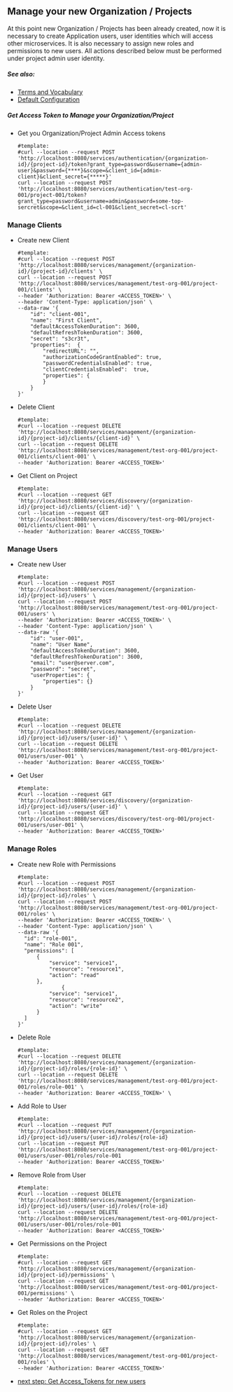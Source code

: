 ## Manage your new Organization / Projects
At this point new Organization / Projects has been already created, now it is  
necessary to create Application users, user identities which will access other microservices.
It is also necessary to assign new roles and permissions to new users. 
All actions described below must be performed under project admin user identity.
##### See also: 
* [Terms and Vocabulary](Terms-and-Vocabulary.md)
* [Default Configuration](Default-Access-Configuration.md) 

##### Get Access Token to Manage your Organization/Project
* Get you Organization/Project Admin Access tokens  
  ```
  #template:
  #curl --location --request POST 'http://localhost:8080/services/authentication/{organization-id}/{project-id}/token?grant_type=password&username={admin-user}&password={****}&scope=&client_id={admin-client}&client_secret={*****}'
  curl --location --request POST 'http://localhost:8080/services/authentication/test-org-001/project-001/token?grant_type=password&username=admin&password=some-top-sercret&scope=&client_id=cl-001&client_secret=cl-scrt'
  ```

### Manage Clients
* Create new Client 
  ```
  #template:
  #curl --location --request POST 'http://localhost:8080/services/management/{organization-id}/{project-id}/clients' \
  curl --location --request POST 'http://localhost:8080/services/management/test-org-001/project-001/clients' \
  --header 'Authorization: Bearer <ACCESS_TOKEN>' \
  --header 'Content-Type: application/json' \
  --data-raw '{
      "id": "client-001",
      "name": "First Client",
      "defaultAccessTokenDuration": 3600,
      "defaultRefreshTokenDuration": 3600,
      "secret": "s3cr3t",
      "properties":  {
          "redirectURL": "",
          "authorizationCodeGrantEnabled": true,
          "passwordCredentialsEnabled": true,
          "clientCredentialsEnabled":  true,
          "properties": {
          }
      }
  }'
  ```
* Delete Client
  ```
  #template:
  #curl --location --request DELETE 'http://localhost:8080/services/management/{organization-id}/{project-id}/clients/{client-id}' \
  curl --location --request DELETE 'http://localhost:8080/services/management/test-org-001/project-001/clients/client-001' \
  --header 'Authorization: Bearer <ACCESS_TOKEN>'
  ```
* Get Client on Project
  ```
  #template:
  #curl --location --request GET 'http://localhost:8080/services/discovery/{organization-id}/{project-id}/clients/{client-id}' \
  curl --location --request GET 'http://localhost:8080/services/discovery/test-org-001/project-001/clients/client-001' \
  --header 'Authorization: Bearer <ACCESS_TOKEN>'
  ```

### Manage Users
* Create new User
  ```
  #template:
  #curl --location --request POST 'http://localhost:8080/services/management/{organization-id}/{project-id}/users' \
  curl --location --request POST 'http://localhost:8080/services/management/test-org-001/project-001/users' \
  --header 'Authorization: Bearer <ACCESS_TOKEN>' \
  --header 'Content-Type: application/json' \
  --data-raw '{
      "id": "user-001",
      "name": "User Name",
      "defaultAccessTokenDuration": 3600,
      "defaultRefreshTokenDuration": 3600,
      "email": "user@server.com",
      "password": "secret",
      "userProperties": {
          "properties": {}
      }
  }'
  ```
* Delete User
  ```
  #template:
  #curl --location --request DELETE 'http://localhost:8080/services/management/{organization-id}/{project-id}/users/{user-id}' \
  curl --location --request DELETE 'http://localhost:8080/services/management/test-org-001/project-001/users/user-001' \
  --header 'Authorization: Bearer <ACCESS_TOKEN>'    
  ```
* Get User
  ```
  #template:
  #curl --location --request GET 'http://localhost:8080/services/discovery/{organization-id}/{project-id}/users/{user-id}' \
  curl --location --request GET 'http://localhost:8080/services/discovery/test-org-001/project-001/users/user-001' \
  --header 'Authorization: Bearer <ACCESS_TOKEN>'
  ```

### Manage Roles
* Create new Role with Permissions
  ```
  #template:
  #curl --location --request POST 'http://localhost:8080/services/management/{organization-id}/{project-id}/roles' \
  curl --location --request POST 'http://localhost:8080/services/management/test-org-001/project-001/roles' \
  --header 'Authorization: Bearer <ACCESS_TOKEN>' \
  --header 'Content-Type: application/json' \
  --data-raw '{
    "id": "role-001",
    "name": "Role 001",
    "permissions": [
        {
            "service": "service1",
            "resource": "resource1",
            "action": "read"
        },
                {
            "service": "service1",
            "resource": "resource2",
            "action": "write"
        }
    ]
  }'  
  ```
* Delete Role
  ```
  #template:
  #curl --location --request DELETE 'http://localhost:8080/services/management/{organization-id}/{project-id}/roles/{role-id}' \
  curl --location --request DELETE 'http://localhost:8080/services/management/test-org-001/project-001/roles/role-001' \
  --header 'Authorization: Bearer <ACCESS_TOKEN>' \
  ```
* Add Role to User
  ```
  #template:
  #curl --location --request PUT 'http://localhost:8080/services/management/{organization-id}/{project-id}/users/{user-id}/roles/{role-id}
  curl --location --request PUT 'http://localhost:8080/services/management/test-org-001/project-001/users/user-001/roles/role-001
  --header 'Authorization: Bearer <ACCESS_TOKEN>'
  ```
* Remove Role from User
  ```
  #template:
  #curl --location --request DELETE 'http://localhost:8080/services/management/{organization-id}/{project-id}/users/{user-id}/roles/{role-id}
  curl --location --request DELETE 'http://localhost:8080/services/management/test-org-001/project-001/users/user-001/roles/role-001
  --header 'Authorization: Bearer <ACCESS_TOKEN>'
  ```
* Get Permissions on the Project
  ```
  #template:
  #curl --location --request GET 'http://localhost:8080/services/management/{organization-id}/{project-id}/permissions' \
  curl --location --request GET 'http://localhost:8080/services/management/test-org-001/project-001/permissions' \
  --header 'Authorization: Bearer <ACCESS_TOKEN>'
  ```
* Get Roles on the Project
  ```
  #template:
  #curl --location --request GET 'http://localhost:8080/services/management/{organization-id}/{project-id}/roles' \
  curl --location --request GET 'http://localhost:8080/services/management/test-org-001/project-001/roles' \
  --header 'Authorization: Bearer <ACCESS_TOKEN>'
  ```

* [next step: Get Access_Tokens for new users](02d-getting-access-tokens-for-new-users.md)
